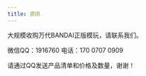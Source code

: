 ```yaml
---
title: 资讯
---
```

<p>大规模收购万代BANDAI正版模玩，请联系我们。</p>
<p>微信QQ：1916760 电话：170 0707 0909</p>
<p>请通过QQ发送产品清单和价格及数量，谢谢！</p>
